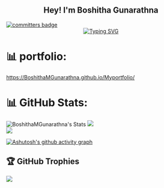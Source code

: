 ###
<h2 align="center">
  <br/>Hey! I'm Boshitha Gunarathna
</h2>

<a href="https://user-badge.committers.top/sri_lanka_private/BoshithaMGunarathna">
  <img src="https://user-badge.committers.top/sri_lanka_private/BoshithaMGunarathna.svg" alt="committers badge" />
</a>


<div align="center">
  <a href="https://git.io/typing-svg">
    <img src="https://readme-typing-svg.demolab.com?font=Anton&weight=900&size=35&duration=4000&pause=1000&color=18C5F7&background=80A8FF00&width=435&lines=Full+Stack+Developer;Mobile+App+Developer" alt="Typing SVG" />
  </a>
</div>

# 📊 portfolio:
https://BoshithaMGunarathna.github.io/Myportfolio/

# 📊 GitHub Stats:

![BoshithaMGunarathna's Stats](https://github-readme-stats.vercel.app/api?username=BoshithaMGunarathna&theme=vue-dark&show_icons=true&hide_border=true&count_private=true)
![](https://github-readme-streak-stats.herokuapp.com/?user=BoshithaMGunarathna&theme=jolly&hide_border=false)<br/>
![](https://github-readme-stats.vercel.app/api/top-langs/?username=BoshithaMGunarathna&theme=jolly&hide_border=false&include_all_commits=false&count_private=true&layout=compact)

[![Ashutosh's github activity graph](https://github-readme-activity-graph.vercel.app/graph?username=BoshithaMGunarathna&theme=vue)](https://github.com/ashutosh00710/github-readme-activity-graph)

 ## 🏆 GitHub Trophies
 ![](https://github-profile-trophy.vercel.app/?username=BoshithaMGunarathna&theme=algolia&no-frame=false&no-bg=true&margin-w=4) 


<!-- ## 🏆GitHub Trophies
![](https://github-trophies.vercel.app/?username=BoshithaMGunarathna&theme=algolia&no-frame=false&no-bg=true&margin-w=4)

## 🏆 GitHub Trophies
![](https://github-trophies.vercel.app/?username=BoshithaMGunarathna&theme=algolia&no-frame=false&no-bg=true&margin-w=4&rank=SECRET,SSS,SS,S,AAA,AA,A,CCC,CC,C,B&row=1&column=8) -->







